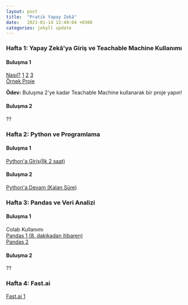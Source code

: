 ```yaml
---
layout: post
title:  "Pratik Yapay Zekâ"
date:   2021-01-14 12:49:04 +0300
categories: jekyll update
---
```


### Hafta 1: Yapay Zekâ'ya Giriş ve Teachable Machine Kullanımı <br />

#### **Buluşma 1** 
[Nasıl?](https://teachablemachine.withgoogle.com/train?action=onboardOpen&id=DFBbSTvtpy4) [1](https://youtu.be/DFBbSTvtpy4) [2](https://youtu.be/CO67EQ0ZWgA) [3](https://youtu.be/n-zeeRLBgd0) <br />
[Örnek Proje](https://youtu.be/ydzJPeeMiMI)

**Ödev:** Buluşma 2'ye kadar Teachable Machine kullanarak bir proje yapın!

#### **Buluşma 2** 
??
### Hafta 2: Python ve Programlama <br />

#### **Buluşma 1**
[Python'a Giriş(İlk 2 saat)](https://youtu.be/rfscVS0vtbw)

#### **Buluşma 2**
[Python'a Devam (Kalan Süre)](https://youtu.be/rfscVS0vtbw)

### Hafta 3: Pandas ve Veri Analizi <br />

#### **Buluşma 1**
Colab Kullanımı <br />
[Pandas 1 (8. dakikadan itibaren)](https://youtu.be/ZyhVh-qRZPA) <br />
[Pandas 2](https://youtu.be/zmdjNSmRXF4)

#### **Buluşma 2**
??
### Hafta 4: Fast.ai <br />

[Fast.ai 1](https://course.fast.ai/videos/?lesson=1)

